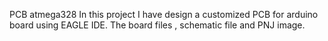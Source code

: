 PCB atmega328
In this project I have design a customized PCB for arduino board using EAGLE IDE.
The board files , schematic file and PNJ image.
